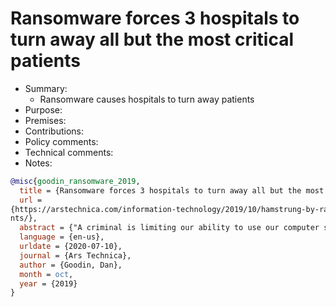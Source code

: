 # Ransomware forces 3 hospitals to turn away all but the most critical patients

- Summary:
  - Ransomware causes hospitals to turn away patients
- Purpose:
- Premises:
- Contributions:
- Policy comments:
- Technical comments:
- Notes:

```bib
@misc{goodin_ransomware_2019,
  title = {Ransomware forces 3 hospitals to turn away all but the most critical patients},
  url =
{https://arstechnica.com/information-technology/2019/10/hamstrung-by-ransomware-10-hospitals-are-turning-away-some-patie
nts/},
  abstract = {"A criminal is limiting our ability to use our computer systems," hospital officials warn.},
  language = {en-us},
  urldate = {2020-07-10},
  journal = {Ars Technica},
  author = {Goodin, Dan},
  month = oct,
  year = {2019}
}
```
